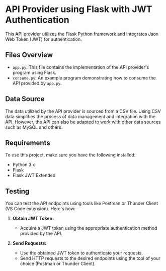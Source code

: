 # API Provider using Flask with JWT Authentication

This API provider utilizes the Flask Python framework and integrates Json Web Token (JWT) for authentication.

## Files Overview

- `app.py`: This file contains the implementation of the API provider's program using Flask.
- `consume.py`: An example program demonstrating how to consume the API provided by `app.py`.

## Data Source

The data utilized by the API provider is sourced from a CSV file. Using CSV data simplifies the process of data management and integration with the API. However, the API can also be adapted to work with other data sources such as MySQL and others.

## Requirements

To use this project, make sure you have the following installed:

- Python 3.x
- Flask
- Flask JWT Extended

## Testing

You can test the API endpoints using tools like Postman or Thunder Client (VS Code extension). Here's how:

1. **Obtain JWT Token:**
   - Acquire a JWT token using the appropriate authentication method provided by the API.

2. **Send Requests:**
   - Use the obtained JWT token to authenticate your requests.
   - Send HTTP requests to the desired endpoints using the tool of your choice (Postman or Thunder Client).
